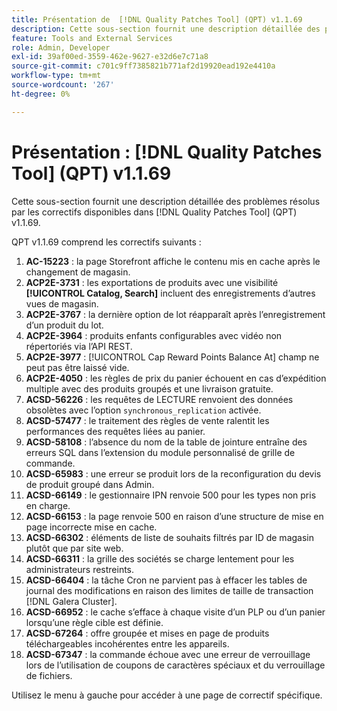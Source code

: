 ```yaml
---
title: Présentation de  [!DNL Quality Patches Tool] (QPT) v1.1.69
description: Cette sous-section fournit une description détaillée des problèmes résolus par les correctifs disponibles dans  [!DNL Quality Patches Tool] (QPT) v1.1.69.
feature: Tools and External Services
role: Admin, Developer
exl-id: 39af00ed-3559-462e-9627-e32d6e7c71a8
source-git-commit: c701c9ff7385821b771af2d19920ead192e4410a
workflow-type: tm+mt
source-wordcount: '267'
ht-degree: 0%

---
```


# Présentation : [!DNL Quality Patches Tool] (QPT) v1.1.69

Cette sous-section fournit une description détaillée des problèmes résolus par les correctifs disponibles dans [!DNL Quality Patches Tool] (QPT) v1.1.69.

QPT v1.1.69 comprend les correctifs suivants :
1. **AC-15223** : la page Storefront affiche le contenu mis en cache après le changement de magasin.
1. **ACP2E-3731** : les exportations de produits avec une visibilité **[!UICONTROL Catalog, Search]** incluent des enregistrements d’autres vues de magasin.
1. **ACP2E-3767** : la dernière option de lot réapparaît après l’enregistrement d’un produit du lot.
1. **ACP2E-3964** : produits enfants configurables avec vidéo non répertoriés via l’API REST.
1. **ACP2E-3977** : [!UICONTROL Cap Reward Points Balance At] champ ne peut pas être laissé vide.
1. **ACP2E-4050** : les règles de prix du panier échouent en cas d’expédition multiple avec des produits groupés et une livraison gratuite.
1. **ACSD-56226** : les requêtes de LECTURE renvoient des données obsolètes avec l’option `synchronous_replication` activée.
1. **ACSD-57477** : le traitement des règles de vente ralentit les performances des requêtes liées au panier.
1. **ACSD-58108** : l’absence du nom de la table de jointure entraîne des erreurs SQL dans l’extension du module personnalisé de grille de commande.
1. **ACSD-65983** : une erreur se produit lors de la reconfiguration du devis de produit groupé dans Admin.
1. **ACSD-66149** : le gestionnaire IPN renvoie 500 pour les types non pris en charge.
1. **ACSD-66153** : la page renvoie 500 en raison d’une structure de mise en page incorrecte mise en cache.
1. **ACSD-66302** : éléments de liste de souhaits filtrés par ID de magasin plutôt que par site web.
1. **ACSD-66311** : la grille des sociétés se charge lentement pour les administrateurs restreints.
1. **ACSD-66404** : la tâche Cron ne parvient pas à effacer les tables de journal des modifications en raison des limites de taille de transaction [!DNL Galera Cluster].
1. **ACSD-66952** : le cache s’efface à chaque visite d’un PLP ou d’un panier lorsqu’une règle cible est définie.
1. **ACSD-67264** : offre groupée et mises en page de produits téléchargeables incohérentes entre les appareils.
1. **ACSD-67347** : la commande échoue avec une erreur de verrouillage lors de l’utilisation de coupons de caractères spéciaux et du verrouillage de fichiers.

Utilisez le menu à gauche pour accéder à une page de correctif spécifique.

